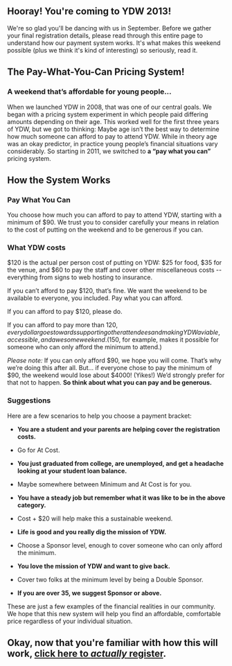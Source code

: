 Hooray! You're coming to YDW 2013!
-------------------------------------------


We're so glad you'll be dancing with us in September. Before we gather your final registration details, please read through this entire page to understand how our payment system works. It's what makes this weekend possible (plus we think it's kind of interesting) so seriously, read it.


The Pay\-What\-You\-Can Pricing System!
---------------------------------------


### A weekend that’s affordable for young people...


When we launched YDW in 2008, that was one of our central goals. We began with a pricing system experiment in which people paid differing amounts depending on their age. This worked well for the first three years of YDW, but we got to thinking: Maybe age isn’t the best way to determine how much someone can afford to pay to attend YDW. While in theory age was an okay predictor, in practice young people’s financial situations vary considerably. So starting in 2011, we switched to **a “pay what you can”** pricing system.


How the System Works
--------------------


### Pay What You Can


You choose how much you can afford to pay to attend YDW, starting with a minimum of $90\. We trust you to consider carefully your means in relation to the cost of putting on the weekend and to be generous if you can.


### What YDW costs


$120 is the actual per person cost of putting on YDW: $25 for food, $35 for the venue, and $60 to pay the staff and cover other miscellaneous costs \-\- everything from signs to web hosting to insurance.


If you can’t afford to pay $120, that’s fine. We want the weekend to be available to everyone, you included. Pay what you can afford.


If you can afford to pay $120, please do.


If you can afford to pay more than $120, every dollar goes towards supporting other attendees and making YDW a viable, accessible, and awesome weekend. ($150, for example, makes it possible for someone who can only afford the minimum to attend.)


*Please note:* If you can only afford $90, we hope you will come. That’s why we’re doing this after all. But... if everyone chose to pay the minimum of $90, the weekend would lose about $4000! (Yikes!) We’d strongly prefer for that not to happen. **So think about what you can pay and be generous.**


### Suggestions


Here are a few scenarios to help you choose a payment bracket:



 * **You are a student and your parents are helping cover the registration costs.**

	
 + Go for At Cost.
	



 * **You just graduated from college, are unemployed, and get a headache looking at your student loan balance.**

	
 + Maybe somewhere between Minimum and At Cost is for you.
	



 * **You have a steady job but remember what it was like to be in the above category.**

	
 + Cost \+ $20 will help make this a sustainable weekend.
	



 * **Life is good and you really dig the mission of YDW.**

	
 + Choose a Sponsor level, enough to cover someone who can only afford the minimum.
	



 * **You love the mission of YDW and want to give back.**

	
 + Cover two folks at the minimum level by being a Double Sponsor.
	



 * **If you are over 35, we suggest Sponsor or above.**



These are just a few examples of the financial realities in our community. We hope that this new system will help you find an affordable, comfortable price regardless of your individual situation.


Okay, now that you're familiar with how this will work, [click here to *actually* register](\"http://www.youthdanceweekend.org/ydw-2013/register/step2-finalization/).
-------------------------------------------------------------------------------------------------------------------------------------------------------------------------------


